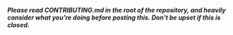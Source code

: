 ***Please read CONTRIBUTING.md in the root of the repository, and heavily consider what you're doing before posting this. Don't be upset if this is closed.***
